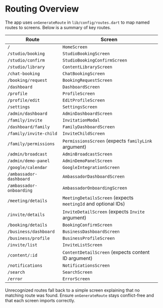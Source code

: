 # Routing Overview

The app uses `onGenerateRoute` in `lib/config/routes.dart` to map named routes to screens. Below is a summary of key routes.

| Route | Screen |
|-------|--------|
| `/` | `HomeScreen` |
| `/studio/booking` | `StudioBookingScreen` |
| `/studio/confirm` | `StudioBookingConfirmScreen` |
| `/studio/library` | `ContentLibraryScreen` |
| `/chat-booking` | `ChatBookingScreen` |
| `/booking/request` | `BookingRequestScreen` |
| `/dashboard` | `DashboardScreen` |
| `/profile` | `ProfileScreen` |
| `/profile/edit` | `EditProfileScreen` |
| `/settings` | `SettingsScreen` |
| `/admin/dashboard` | `AdminDashboardScreen` |
| `/family/invite` | `InvitationModal` |
| `/dashboard/family` | `FamilyDashboardScreen` |
| `/family/invite-child` | `InviteChildScreen` |
| `/family/permissions` | `PermissionsScreen` (expects `familyLink` argument) |
| `/admin/broadcast` | `AdminBroadcastScreen` |
| `/admin/demo-panel` | `AdminDemoPanelScreen` |
| `/google/calendar` | `GoogleIntegrationScreen` |
| `/ambassador-dashboard` | `AmbassadorDashboardScreen` |
| `/ambassador-onboarding` | `AmbassadorOnboardingScreen` |
| `/meeting/details` | `MeetingDetailsScreen` (expects `meetingId` and optional IDs) |
| `/invite/details` | `InviteDetailScreen` (expects `Invite` argument) |
| `/booking/details` | `BookingConfirmScreen` |
| `/business/dashboard` | `BusinessDashboardScreen` |
| `/business/profile` | `BusinessProfileScreen` |
| `/invite/list` | `InviteListScreen` |
| `/content/:id` | `ContentDetailScreen` (expects content ID argument) |
| `/notifications` | `NotificationsScreen` |
| `/search` | `SearchScreen` |
| `/error` | `ErrorScreen` |

Unrecognized routes fall back to a simple screen explaining that no matching route was found. Ensure `onGenerateRoute` stays conflict-free and that each screen imports correctly.
